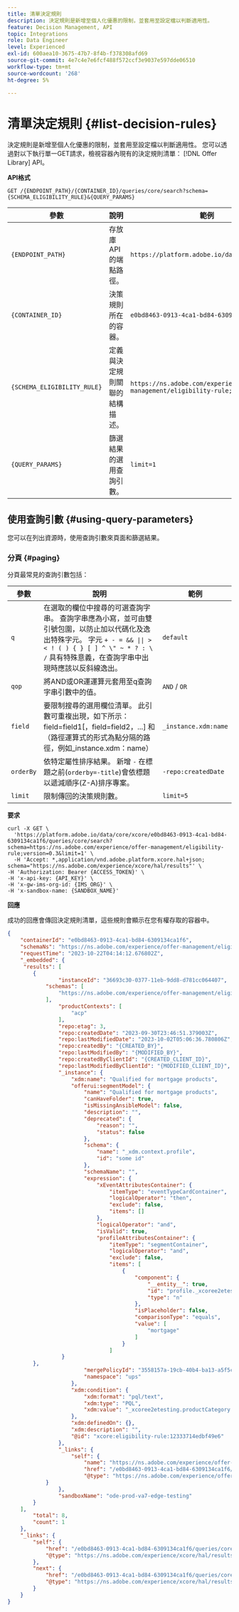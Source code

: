 ```yaml
---
title: 清單決定規則
description: 決定規則是新增至個人化優惠的限制，並套用至設定檔以判斷適用性。
feature: Decision Management, API
topic: Integrations
role: Data Engineer
level: Experienced
exl-id: 600aea10-3675-47b7-8f4b-f378308afd69
source-git-commit: 4e7c4e7e6fcf488f572ccf3e9037e597dde06510
workflow-type: tm+mt
source-wordcount: '268'
ht-degree: 5%

---
```


# 清單決定規則 {#list-decision-rules}

決定規則是新增至個人化優惠的限制，並套用至設定檔以判斷適用性。 您可以透過對以下執行單一GET請求，檢視容器內現有的決定規則清單： [!DNL Offer Library] API。

**API格式**

```http
GET /{ENDPOINT_PATH}/{CONTAINER_ID}/queries/core/search?schema={SCHEMA_ELIGIBILITY_RULE}&{QUERY_PARAMS}
```

| 參數 | 說明 | 範例 |
| --------- | ----------- | ------- |
| `{ENDPOINT_PATH}` | 存放庫API的端點路徑。 | `https://platform.adobe.io/data/core/xcore/` |
| `{CONTAINER_ID}` | 決策規則所在的容器。 | `e0bd8463-0913-4ca1-bd84-6309134ca1f6` |
| `{SCHEMA_ELIGIBILITY_RULE}` | 定義與決定規則關聯的結構描述。 | `https://ns.adobe.com/experience/offer-management/eligibility-rule;version=0.3` |
| `{QUERY_PARAMS}` | 篩選結果的選用查詢引數。 | `limit=1` |

## 使用查詢引數 {#using-query-parameters}

您可以在列出資源時，使用查詢引數來頁面和篩選結果。

### 分頁 {#paging}

分頁最常見的查詢引數包括：

| 參數 | 說明 | 範例 |
| --------- | ----------- | ------- |
| `q` | 在選取的欄位中搜尋的可選查詢字串。 查詢字串應為小寫，並可由雙引號包圍，以防止加以代碼化及逸出特殊字元。 字元 `+ - = && \|\| > < ! ( ) { } [ ] ^ \" ~ * ? : \ /` 具有特殊意義，在查詢字串中出現時應該以反斜線逸出。 | `default` |
| `qop` | 將AND或OR運運算元套用至q查詢字串引數中的值。 | `AND` / `OR` |
| `field` | 要限制搜尋的選用欄位清單。 此引數可重複出現，如下所示： field=field1[，field=field2，...] 和（路徑運算式的形式為點分隔的路徑，例如_instance.xdm：name） | `_instance.xdm:name` |
| `orderBy` | 依特定屬性排序結果。 新增 `-` 在標題之前(`orderby=-title`)會依標題以遞減順序(Z-A)排序專案。 | `-repo:createdDate` |
| `limit` | 限制傳回的決策規則數。 | `limit=5` |

**要求**

```shell
curl -X GET \
  'https://platform.adobe.io/data/core/xcore/e0bd8463-0913-4ca1-bd84-6309134ca1f6/queries/core/search?schema=https://ns.adobe.com/experience/offer-management/eligibility-rule;version=0.3&limit=1' \
  -H 'Accept: *,application/vnd.adobe.platform.xcore.hal+json; schema="https://ns.adobe.com/experience/xcore/hal/results"' \
-H 'Authorization: Bearer {ACCESS_TOKEN}' \
-H 'x-api-key: {API_KEY}' \
-H 'x-gw-ims-org-id: {IMS_ORG}' \
-H 'x-sandbox-name: {SANDBOX_NAME}'
```

**回應**

成功的回應會傳回決定規則清單，這些規則會顯示在您有權存取的容器中。

```json
{
    "containerId": "e0bd8463-0913-4ca1-bd84-6309134ca1f6",
    "schemaNs": "https://ns.adobe.com/experience/offer-management/eligibility-rule;version=0.3",
    "requestTime": "2023-10-22T04:14:12.676802Z",
    "_embedded": {
     "results": [
        {
                "instanceId": "36693c30-0377-11eb-9dd8-d781cc064407",
            "schemas": [
                "https://ns.adobe.com/experience/offer-management/eligibility-rule;version=0.3"
            ],
                "productContexts": [
                    "acp"
                ],
                "repo:etag": 3,
                "repo:createdDate": "2023-09-30T23:46:51.379003Z",
                "repo:lastModifiedDate": "2023-10-02T05:06:36.780806Z",
                "repo:createdBy": "{CREATED_BY}",
                "repo:lastModifiedBy": "{MODIFIED_BY}",
                "repo:createdByClientId": "{CREATED_CLIENT_ID}",
                "repo:lastModifiedByClientId": "{MODIFIED_CLIENT_ID}",
                "_instance": {
                    "xdm:name": "Qualified for mortgage products",
                    "offerui:segmentModel": {
                        "name": "Qualified for mortgage products",
                        "canHaveFolder": true,
                        "isMissingAnsibleModel": false,
                        "description": "",
                        "deprecated": {
                            "reason": "",
                            "status": false
                        },
                        "schema": {
                            "name": "_xdm.context.profile",
                            "id": "some id"
                        },
                        "schemaName": "",
                        "expression": {
                            "xEventAttributesContainer": {
                                "itemType": "eventTypeCardContainer",
                                "logicalOperator": "then",
                                "exclude": false,
                                "items": []
                            },
                            "logicalOperator": "and",
                            "isValid": true,
                            "profileAttributesContainer": {
                                "itemType": "segmentContainer",
                                "logicalOperator": "and",
                                "exclude": false,
                                "items": [
                                    {
                                        "component": {
                                            "__entity__": true,
                                            "id": "profile._xcoree2etesting.productCategory",
                                            "type": "n"
                                        },
                                        "isPlaceholder": false,
                                        "comparisonType": "equals",
                                        "value": [
                                            "mortgage"
                                        ]
                                    }
                                ]
                 }
        },
                        "mergePolicyId": "3558157a-19cb-40b4-ba13-a5f5ce31b011",
                        "namespace": "ups"
                    },
                    "xdm:condition": {
                        "xdm:format": "pql/text",
                        "xdm:type": "PQL",
                        "xdm:value": "_xcoree2etesting.productCategory.equals(\"mortgage\", false)"
                    },
                    "xdm:definedOn": {},
                    "xdm:description": "",
                    "@id": "xcore:eligibility-rule:12333714edbf49e6"
                },
                "_links": {
                    "self": {
                        "name": "https://ns.adobe.com/experience/offer-management/eligibility-rule;version=0.3#36693c30-0377-11eb-9dd8-d781cc064407",
                        "href": "/e0bd8463-0913-4ca1-bd84-6309134ca1f6/instances/36693c30-0377-11eb-9dd8-d781cc064407",
                        "@type": "https://ns.adobe.com/experience/offer-management/eligibility-rule;version=0.3"
            }
                },
                "sandboxName": "ode-prod-va7-edge-testing"
        }
    ],
        "total": 8,
        "count": 1
    },
    "_links": {
        "self": {
            "href": "/e0bd8463-0913-4ca1-bd84-6309134ca1f6/queries/core/search?schema=https://ns.adobe.com/experience/offer-management/eligibility-rule;version=0.3&limit=1",
            "@type": "https://ns.adobe.com/experience/xcore/hal/results"
        },
        "next": {
            "href": "/e0bd8463-0913-4ca1-bd84-6309134ca1f6/queries/core/search?start=36693c30-0377-11eb-9dd8-d781cc064407&orderby=instanceId&schema=https://ns.adobe.com/experience/offer-management/eligibility-rule;version=0.3&limit=1",
            "@type": "https://ns.adobe.com/experience/xcore/hal/results"
        }
    }
}
```
